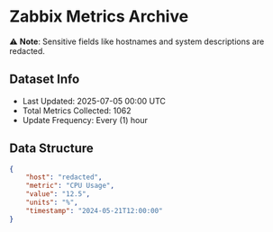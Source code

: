 # Zabbix Metrics Archive

⚠️ **Note**: Sensitive fields like hostnames and system descriptions are redacted.

## Dataset Info
- Last Updated: 2025-07-05 00:00 UTC
- Total Metrics Collected: 1062
- Update Frequency: Every (1) hour

## Data Structure
```json
{
    "host": "redacted",
    "metric": "CPU Usage",
    "value": "12.5",
    "units": "%",
    "timestamp": "2024-05-21T12:00:00"
}
```
